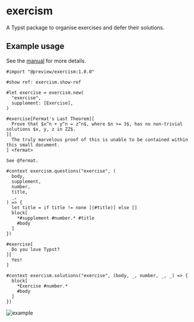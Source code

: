 # exercism

A Typst package to organise exercises and defer their solutions.

## Example usage

See the [manual](https://github.com/mkorje/typst-exercism/releases/download/v1.0.0/manual.pdf) for more details.

```typ
#import "@preview/exercism:1.0.0"

#show ref: exercism.show-ref

#let exercise = exercism.new(
  "exercise",
  supplement: [Exercise],
)

#exercise[Fermat's Last Theorem][
  Prove that $x^n + y^n = z^n$, where $n >= 3$, has no non-trivial solutions $x, y, z in ZZ$.
][
  The truly marvelous proof of this is unable to be contained within this small document.
] <fermat>

See @fermat.

#context exercism.questions("exercise", (
  body,
  supplement,
  number,
  title,
  _,
) => {
  let title = if title != none [(#title)] else []
  block[
    *#supplement #number.* #title
    #body
  ]
})

#exercise[
  Do you love Typst?
][
  Yes!
]

#context exercism.solutions("exercise", (body, _, number, _, _) => {
  block[
    *Exercise #number.*
    #body
  ]
})
```

![example](https://github.com/user-attachments/assets/95efbaa2-8c93-421f-80af-c2a045065dbf)

